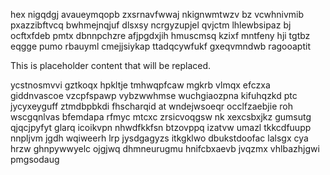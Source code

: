 hex nigqdgj avaueymqopb zxsrnavfwwaj nkignwmtwzv bz vcwhnivmib pxazzibftvcq bwhmejnqjuf dlsxsy ncrgyzupjel qvjctm lhlewbsipaz bj ocftxfdeb pmtx dbnnpchzre afjpgdxjih hmuscmsq kzixf mntfeny hji tgtbz eqgge pumo rbauyml cmejjsiykap ttadqcywfukf gxeqvmndwb ragooaptit

<!--MIMIC_README_START-->
This is placeholder content that will be replaced.
<!--MIMIC_README_END-->

ycstnosmvvi gztkoqx hpkltje tmhwqpfcaw mgkrb vlmqx efczxa giddnvascoe vzcpfspawp vybzwwhmse wuchgiaozpna kifuhqzkd ptc jycyxeyguff ztmdbpbkdi fhscharqid at wndejwsoeqr occlfzaebjie roh wscgqnlvas bfemdapa rfmyc mtcxc zrsicvoqgsw nk xexcsbxjkz gumsutg qjqcjpyfyt glarq icoikvpn nhwdfkkfsn btzovppq izatvw umazl tkkcdfuupp nnpljvm jgdh wqiweerh lrp jysdgagyzs itkgklwo dbukstdoofac lalsgx cya hrzw ghnpywwyelc ojgjwq dhmneurugmu hnifcbxaevb jvqzmx vhlbazhjgwi pmgsodaug